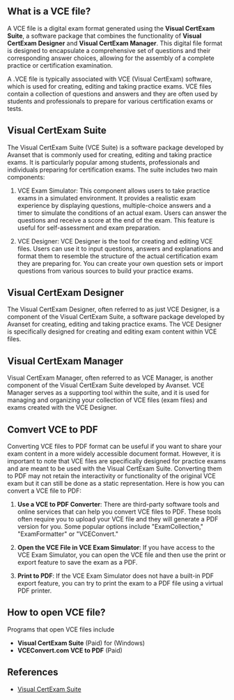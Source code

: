 ## What is a VCE file?

A VCE file is a digital exam format generated using the **Visual CertExam Suite**, a software package that combines the functionality of **Visual CertExam Designer** and **Visual CertExam Manager**. This digital file format is designed to encapsulate a comprehensive set of questions and their corresponding answer choices, allowing for the assembly of a complete practice or certification examination.

A .VCE file is typically associated with VCE (Visual CertExam) software, which is used for creating, editing and taking practice exams. VCE files contain a collection of questions and answers and they are often used by students and professionals to prepare for various certification exams or tests.

## Visual CertExam Suite

The Visual CertExam Suite (VCE Suite) is a software package developed by Avanset that is commonly used for creating, editing and taking practice exams. It is particularly popular among students, professionals and individuals preparing for certification exams. The suite includes two main components:

1.  VCE Exam Simulator: This component allows users to take practice exams in a simulated environment. It provides a realistic exam experience by displaying questions, multiple-choice answers and a timer to simulate the conditions of an actual exam. Users can answer the questions and receive a score at the end of the exam. This feature is useful for self-assessment and exam preparation.
    
2.  VCE Designer: VCE Designer is the tool for creating and editing VCE files. Users can use it to input questions, answers and explanations and format them to resemble the structure of the actual certification exam they are preparing for. You can create your own question sets or import questions from various sources to build your practice exams.

## Visual CertExam Designer

The Visual CertExam Designer, often referred to as just VCE Designer, is a component of the Visual CertExam Suite, a software package developed by Avanset for creating, editing and taking practice exams. The VCE Designer is specifically designed for creating and editing exam content within VCE files.

## Visual CertExam Manager

Visual CertExam Manager, often referred to as VCE Manager, is another component of the Visual CertExam Suite developed by Avanset. VCE Manager serves as a supporting tool within the suite, and it is used for managing and organizing your collection of VCE files (exam files) and exams created with the VCE Designer.

## Comvert VCE to PDF

Converting VCE files to PDF format can be useful if you want to share your exam content in a more widely accessible document format. However, it is important to note that VCE files are specifically designed for practice exams and are meant to be used with the Visual CertExam Suite. Converting them to PDF may not retain the interactivity or functionality of the original VCE exam but it can still be done as a static representation. Here is how you can convert a VCE file to PDF:

1.  **Use a VCE to PDF Converter**: There are third-party software tools and online services that can help you convert VCE files to PDF. These tools often require you to upload your VCE file and they will generate a PDF version for you. Some popular options include "ExamCollection," "ExamFormatter" or "VCEConvert."
    
2.  **Open the VCE File in VCE Exam Simulator**: If you have access to the VCE Exam Simulator, you can open the VCE file and then use the print or export feature to save the exam as a PDF.

3.  **Print to PDF**: If the VCE Exam Simulator does not have a built-in PDF export feature, you can try to print the exam to a PDF file using a virtual PDF printer. 

## How to open VCE file?

Programs that open VCE files include

- **Visual CertExam Suite** (Paid) for (Windows)
- **VCEConvert.com VCE to PDF** (Paid)

## References
* [Visual CertExam Suite](https://www.avanset.com/products/visual-certexam-suite.html)
